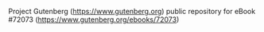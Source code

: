 Project Gutenberg (https://www.gutenberg.org) public repository
for eBook #72073 (https://www.gutenberg.org/ebooks/72073)
